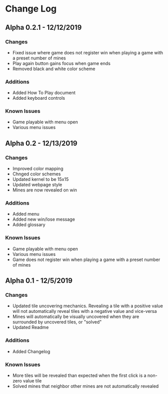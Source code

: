 # Change Log


## Alpha 0.2.1 - 12/12/2019
### Changes
- Fixed issue where game does not register win when playing a game with a preset number of mines
- Play again button gains focus when game ends
- Removed black and white color scheme
### Additions
- Added How To Play document
- Added keyboard controls 

### Known Issues
- Game playable with menu open
- Various menu issues

## Alpha 0.2 - 12/13/2019
### Changes
- Improved color mapping
- Chnged color schemes
- Updated kernel to be 15x15
- Updated webpage style
- Mines are now revealed on win

### Additions
- Added menu
- Added new win/lose message
- Added glossary

### Known Issues
- Game playable with menu open
- Various menu issues
- Game does not register win when playing a game with a preset number of mines


## Alpha 0.1 - 12/5/2019
### Changes
- Updated tile uncovering mechanics. Revealing a tile with a positive value will not automatically reveal tiles with a negative value and vice-versa
- Mines will automatically be visually uncovered when they are surrounded by uncovered tiles, or "solved"
- Updated Readme

### Additions
- Added Changelog

### Known Issues
- More tiles will be revealed than expected when the first click is a non-zero value tile
- Solved mines that neighbor other mines are not automatically revealed
